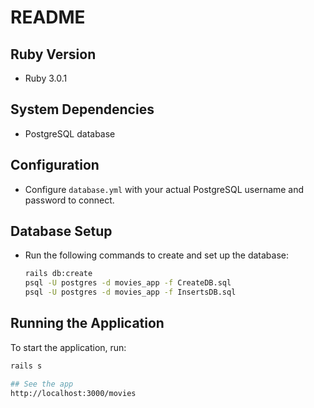 # README

## Ruby Version
- Ruby 3.0.1

## System Dependencies
- PostgreSQL database

## Configuration
- Configure `database.yml` with your actual PostgreSQL username and password to connect.

## Database Setup
- Run the following commands to create and set up the database:
  ```bash
  rails db:create
  psql -U postgres -d movies_app -f CreateDB.sql
  psql -U postgres -d movies_app -f InsertsDB.sql

## Running the Application
To start the application, run:
  ```bash
  rails s

## See the app
http://localhost:3000/movies
